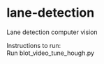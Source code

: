 # lane-detection
Lane detection computer vision  
  
Instructions to run:  
Run blot_video_tune_hough.py  
